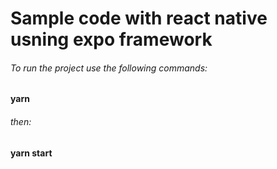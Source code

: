 # Sample code with react native usning expo framework 

###### To run the project use the following commands:
**yarn**
###### then:
**yarn start**
